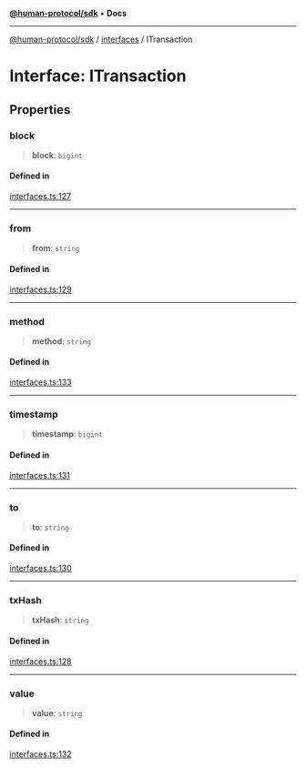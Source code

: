 [**@human-protocol/sdk**](../../README.md) • **Docs**

***

[@human-protocol/sdk](../../modules.md) / [interfaces](../README.md) / ITransaction

# Interface: ITransaction

## Properties

### block

> **block**: `bigint`

#### Defined in

[interfaces.ts:127](https://github.com/humanprotocol/human-protocol/blob/5aadf5b53e183f9fa135338ac711e8ae4734ff77/packages/sdk/typescript/human-protocol-sdk/src/interfaces.ts#L127)

***

### from

> **from**: `string`

#### Defined in

[interfaces.ts:129](https://github.com/humanprotocol/human-protocol/blob/5aadf5b53e183f9fa135338ac711e8ae4734ff77/packages/sdk/typescript/human-protocol-sdk/src/interfaces.ts#L129)

***

### method

> **method**: `string`

#### Defined in

[interfaces.ts:133](https://github.com/humanprotocol/human-protocol/blob/5aadf5b53e183f9fa135338ac711e8ae4734ff77/packages/sdk/typescript/human-protocol-sdk/src/interfaces.ts#L133)

***

### timestamp

> **timestamp**: `bigint`

#### Defined in

[interfaces.ts:131](https://github.com/humanprotocol/human-protocol/blob/5aadf5b53e183f9fa135338ac711e8ae4734ff77/packages/sdk/typescript/human-protocol-sdk/src/interfaces.ts#L131)

***

### to

> **to**: `string`

#### Defined in

[interfaces.ts:130](https://github.com/humanprotocol/human-protocol/blob/5aadf5b53e183f9fa135338ac711e8ae4734ff77/packages/sdk/typescript/human-protocol-sdk/src/interfaces.ts#L130)

***

### txHash

> **txHash**: `string`

#### Defined in

[interfaces.ts:128](https://github.com/humanprotocol/human-protocol/blob/5aadf5b53e183f9fa135338ac711e8ae4734ff77/packages/sdk/typescript/human-protocol-sdk/src/interfaces.ts#L128)

***

### value

> **value**: `string`

#### Defined in

[interfaces.ts:132](https://github.com/humanprotocol/human-protocol/blob/5aadf5b53e183f9fa135338ac711e8ae4734ff77/packages/sdk/typescript/human-protocol-sdk/src/interfaces.ts#L132)
